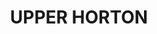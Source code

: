 ---
facts:
- Upper Horton is a small rural community located in the Liverpool Plains region of
  New South Wales, Australia.
- The town is situated approximately 50 kilometers north of Quirindi and 70 kilometers
  south of Gunnedah.
- The area is primarily known for its agricultural activities, particularly sheep
  and cattle grazing, as well as the cultivation of grains and other crops.
- Upper Horton is part of the Liverpool Plains Shire Council local government area.
- The town's name is believed to be derived from the Horton River, which flows through
  a valley to the east.
- Upper Horton has a small population, estimated to be under 500 residents.
- The town features a general store, a hotel, a community hall, and a primary school.
- The surrounding landscape includes rolling hills and fertile plains, characteristic
  of the Liverpool Plains region.
- The climate in Upper Horton is generally temperate, with warm summers and mild winters.
- The community is known for its friendly atmosphere and strong sense of rural identity.
historical_events: []
lastmod: '2025-04-14T01:16:47+00:00'
latitude: -30.1814995
layout: suburb
longitude: 150.3586846
notable_people: []
postcode: '2347'
state: NSW
title: UPPER HORTON
tourist_locations: []
url: /nsw/upper-horton/
---